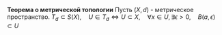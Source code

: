 **Теорема о метрической топологии**
	Пусть $(X, d)$ - метрическое пространство.
	$T_{d} \subset S(X), \quad U \in T_{d} \iff U \subset X, \quad \forall x \in U, \exists \epsilon > 0, \quad B(a, \epsilon) \subset U$


